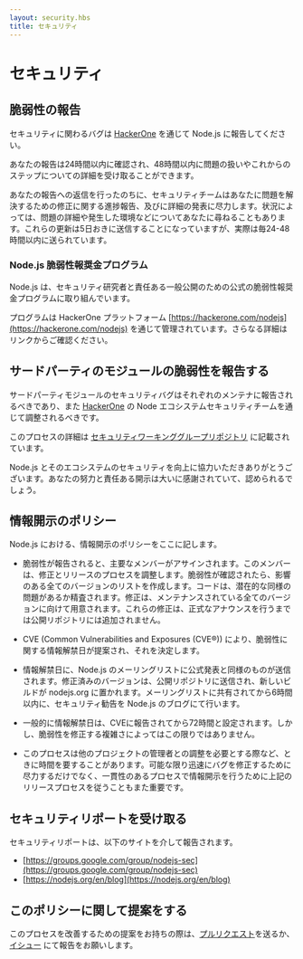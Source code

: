 ```yaml
---
layout: security.hbs
title: セキュリティ
---
```


<!--
# Security

## Reporting a Bug in Node.js

Report security bugs in Node.js via [HackerOne](https://hackerone.com/nodejs).

Your report will be acknowledged within 24 hours, and you’ll receive a more detailed response to your report within 48
hours indicating the next steps in handling your submission.

After the initial reply to your report, the security team will endeavor to keep you informed of the progress being made
towards a fix and full announcement, and may ask for additional information or guidance surrounding the reported issue.
These updates will be sent at least every five days; in practice, this is more likely to be every 24-48 hours.
-->

# セキュリティ

## 脆弱性の報告

セキュリティに関わるバグは [HackerOne](https://hackerone.com/nodejs) を通じて Node.js に報告してください。

あなたの報告は24時間以内に確認され、48時間以内に問題の扱いやこれからのステップについての詳細を受け取ることができます。

あなたの報告への返信を行ったのちに、セキュリティチームはあなたに問題を解決するための修正に関する進捗報告、及びに詳細の発表に尽力します。状況によっては、問題の詳細や発生した環境などについてあなたに尋ねることもあります。これらの更新は5日おきに送信することになっていますが、実際は毎24-48時間以内に送られています。

<!--
### Node.js Bug Bounty Program

The Node.js project engages in an official bug bounty program for security researchers and responsible public disclosures.

The program is managed through the HackerOne platform at [https://hackerone.com/nodejs](https://hackerone.com/nodejs) with further details.

-->

### Node.js 脆弱性報奨金プログラム

Node.js は、セキュリティ研究者と責任ある一般公開のための公式の脆弱性報奨金プログラムに取り組んでいます。

プログラムは HackerOne プラットフォーム [https://hackerone.com/nodejs](https://hackerone.com/nodejs) を通じて管理されています。さらなる詳細はリンクからご確認ください。

<!--

## Reporting a Bug in a third party module

Security bugs in third party modules should be reported to their respective maintainers and should also be coordinated
through the Node Ecosystem Security Team via [HackerOne](https://hackerone.com/nodejs-ecosystem).

Details regarding this process can be found in the [Security Working Group repository](https://github.com/nodejs/security-wg/blob/master/processes/third_party_vuln_process.md).

Thank you for improving the security of Node.js and its ecosystem. Your efforts and responsible disclosure are greatly
appreciated and will be acknowledged.
-->

## サードパーティのモジュールの脆弱性を報告する

サードパーティモジュールのセキュリティバグはそれぞれのメンテナに報告されるべきであり、また [HackerOne](https://hackerone.com/nodejs-ecosystem) の Node エコシステムセキュリティチームを通じて調整されるべきです。 

このプロセスの詳細は [セキュリティワーキンググループリポジトリ](https://github.com/nodejs/security-wg/blob/master/processes/third_party_vuln_process.md) に記載されています。

Node.js とそのエコシステムのセキュリティを向上に協力いただきありがとうございます。あなたの努力と責任ある開示は大いに感謝されていて、認められるでしょう。

<!--
## Disclosure Policy

Here is the security disclosure policy for Node.js

- The security report is received and is assigned a primary handler. This person will coordinate the fix and release
process. The problem is confirmed and a list of all affected versions is determined. Code is audited to find any
potential similar problems. Fixes are prepared for all releases which are still under maintenance. These fixes are not
committed to the public repository but rather held locally pending the announcement.

- A suggested embargo date for this vulnerability is chosen and a CVE (Common Vulnerabilities and Exposures (CVE®))
is requested for the vulnerability.

- On the embargo date, the Node.js security mailing list is sent a copy of the announcement. The changes are pushed to
the public repository and new builds are deployed to nodejs.org. Within 6 hours of the mailing list being notified, a
copy of the advisory will be published on the Node.js blog.

- Typically the embargo date will be set 72 hours from the time the CVE is issued. However, this may vary depending on
the severity of the bug or difficulty in applying a fix.

- This process can take some time, especially when coordination is required with maintainers of other projects. Every
effort will be made to handle the bug in as timely a manner as possible; however, it’s important that we follow the
release process above to ensure that the disclosure is handled in a consistent manner.
-->

## 情報開示のポリシー

Node.js における、情報開示のポリシーをここに記します。

- 脆弱性が報告されると、主要なメンバーがアサインされます。このメンバーは、修正とリリースのプロセスを調整します。脆弱性が確認されたら、影響のある全てのバージョンのリストを作成します。コードは、潜在的な同様の問題があるか精査されます。修正は、メンテナンスされている全てのバージョンに向けて用意されます。これらの修正は、正式なアナウンスを行うまでは公開リポジトリには追加されません。

- CVE (Common Vulnerabilities and Exposures (CVE®)) により、脆弱性に関する情報解禁日が提案され、それを決定します。

- 情報解禁日に、Node.js のメーリングリストに公式発表と同様のものが送信されます。修正済みのバージョンは、公開リポジトリに送信され、新しいビルドが nodejs.org に置かれます。メーリングリストに共有されてから6時間以内に、セキュリティ勧告を Node.js のブログにて行います。

- 一般的に情報解禁日は、CVEに報告されてから72時間と設定されます。しかし、脆弱性を修正する複雑さによってはこの限りではありません。

- このプロセスは他のプロジェクトの管理者との調整を必要とする際など、ときに時間を要することがあります。可能な限り迅速にバグを修正するために尽力するだけでなく、一貫性のあるプロセスで情報開示を行うために上記のリリースプロセスを従うこともまた重要です。

<!--
## Receiving Security Updates

Security notifications will be distributed via the following methods.

- [https://groups.google.com/group/nodejs-sec](https://groups.google.com/group/nodejs-sec)
- [https://nodejs.org/en/blog](https://nodejs.org/en/blog)
-->

## セキュリティリポートを受け取る

セキュリティリポートは、以下のサイトを介して報告されます。

- [https://groups.google.com/group/nodejs-sec](https://groups.google.com/group/nodejs-sec)
- [https://nodejs.org/en/blog](https://nodejs.org/en/blog)

<!--
## Comments on this Policy

If you have suggestions on how this process could be improved please submit a [pull request](https://github.com/nodejs/nodejs.org)
or [file an issue](https://github.com/nodejs/security-wg/issues/new) to discuss.
-->

## このポリシーに関して提案をする

このプロセスを改善するための提案をお持ちの際は、[プルリクエスト](https://github.com/nodejs/nodejs.org)を送るか、 [イシュー](https://github.com/nodejs/security-wg/issues/new) にて報告をお願いします。
